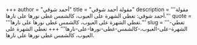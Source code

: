 +++
author = "أحمد شوقي"
title = "مقولة أحمد شوقي"
description = '''مقولة أحمد شوقي: تغطي الشهرة على العيوب، كالشمس غطى نورها على نارها.'''
quote = '''تغطي الشهرة على العيوب، كالشمس غطى نورها على نارها.'''
slug = '''تغطي-الشهرة-على-العيوب،-كالشمس-غطى-نورها-على-نارها'''
+++
تغطي الشهرة على العيوب، كالشمس غطى نورها على نارها.
